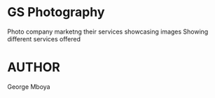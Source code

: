 # GS Photography
Photo company marketng their services 
showcasing images 
Showing different services offered
# AUTHOR
George Mboya

